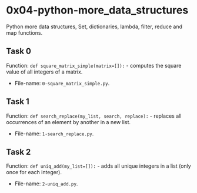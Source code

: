 # 0x04-python-more\_data\_structures
Python more data structures, Set, dictionaries, lambda, filter, reduce and map functions.

## Task 0
Function: `def square_matrix_simple(matrix=[]):` - computes the square value of all integers of a matrix.
* File-name: `0-square_matrix_simple.py`.

## Task 1
Function: `def search_replace(my_list, search, replace):` - replaces all occurrences of an element by another in a new list.
* File-name: `1-search_replace.py`.

## Task 2
Function: `def uniq_add(my_list=[]):` - adds all unique integers in a list (only once for each integer).
* File-name: `2-uniq_add.py`.
